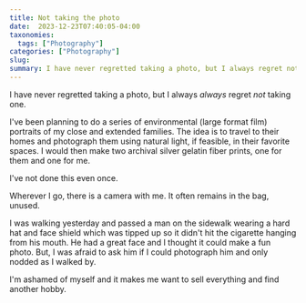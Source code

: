 ```yaml
---
title: Not taking the photo
date:  2023-12-23T07:40:05-04:00
taxonomies:
  tags: ["Photography"]
categories: ["Photography"]
slug: 
summary: I have never regretted taking a photo, but I always regret not taking one.
---
```


I have never regretted taking a photo, but I always *always* regret *not* taking one.

I've been planning to do a series of environmental (large format film) portraits of my close and extended families. The idea is to travel to their homes and photograph them using natural light, if feasible, in their favorite spaces. I would then make two archival silver gelatin fiber prints, one for them and one for me. 

I've not done this even once.

Wherever I go, there is  a camera with me. It often remains in the bag, unused.

I was walking yesterday and passed a man on the sidewalk wearing a hard hat and face shield which was tipped up so it didn't hit the cigarette hanging from his mouth. He had a great face and I thought it could make a fun photo. But, I was afraid to ask him if I could photograph him and only nodded as I walked by. 

I'm ashamed of myself and it makes me want to sell everything and find another hobby.
